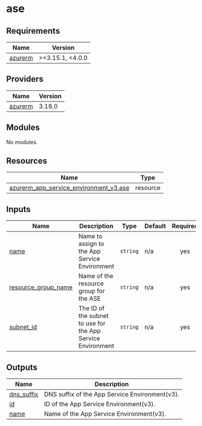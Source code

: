 # ase

<!-- BEGINNING OF PRE-COMMIT-TERRAFORM DOCS HOOK -->
## Requirements

| Name | Version |
|------|---------|
| <a name="requirement_azurerm"></a> [azurerm](#requirement\_azurerm) | >=3.15.1, <4.0.0 |

## Providers

| Name | Version |
|------|---------|
| <a name="provider_azurerm"></a> [azurerm](#provider\_azurerm) | 3.18.0 |

## Modules

No modules.

## Resources

| Name | Type |
|------|------|
| [azurerm_app_service_environment_v3.ase](https://registry.terraform.io/providers/hashicorp/azurerm/latest/docs/resources/app_service_environment_v3) | resource |

## Inputs

| Name | Description | Type | Default | Required |
|------|-------------|------|---------|:--------:|
| <a name="input_name"></a> [name](#input\_name) | Name to assign to the App Service Environment | `string` | n/a | yes |
| <a name="input_resource_group_name"></a> [resource\_group\_name](#input\_resource\_group\_name) | Name of the resource group for the ASE | `string` | n/a | yes |
| <a name="input_subnet_id"></a> [subnet\_id](#input\_subnet\_id) | The ID of the subnet to use for the App Service Environment | `string` | n/a | yes |

## Outputs

| Name | Description |
|------|-------------|
| <a name="output_dns_suffix"></a> [dns\_suffix](#output\_dns\_suffix) | DNS suffix of the App Service Environment(v3). |
| <a name="output_id"></a> [id](#output\_id) | ID of the App Service Environment(v3). |
| <a name="output_name"></a> [name](#output\_name) | Name of the App Service Environment(v3). |
<!-- END OF PRE-COMMIT-TERRAFORM DOCS HOOK -->
